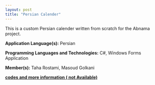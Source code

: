 ```yaml
---
layout: post
title: "Persian Calender"
---
```


This is a custom Persian calender written from scratch for the Abnama project.

**Application Language(s):** Persian

**Programming Languages and Technologies:** C#, Windows Forms Application

**Member(s):** Taha Rostami, Masoud Golkani

**[codes and more information ( not Available)](#)**